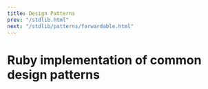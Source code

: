 ```yaml
---
title: Design Patterns
prev: "/stdlib.html"
next: "/stdlib/patterns/forwardable.html"
---
```


# Ruby implementation of common design patterns

